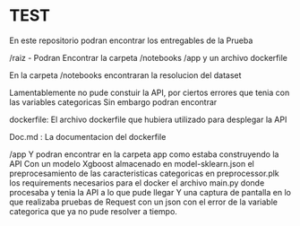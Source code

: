 # TEST

En este repositorio podran encontrar los entregables de la Prueba

/raiz - Podran Encontrar la carpeta /notebooks /app y un archivo dockerfile

En la carpeta /notebooks encontraran la resolucion del dataset

Lamentablemente no pude constuir la API, por ciertos errores que tenia con
las variables categoricas Sin embargo podran encontrar

dockerfile: El archivo dockerfile que hubiera utilizado para desplegar la API

Doc.md : La documentacion del dockerfile

/app Y podran encontrar en la carpeta app como estaba construyendo la API
Con un modelo Xgboost almacenado en model-sklearn.json
el preprocesamiento de las caracteristicas categoricas en preprocessor.plk
los requirements necesarios para el docker
el archivo main.py donde procesaba y tenia la API a lo que pude llegar
Y una captura de pantalla en lo que realizaba pruebas de Request con un json
con el error de la variable categorica que ya no pude resolver a tiempo.

